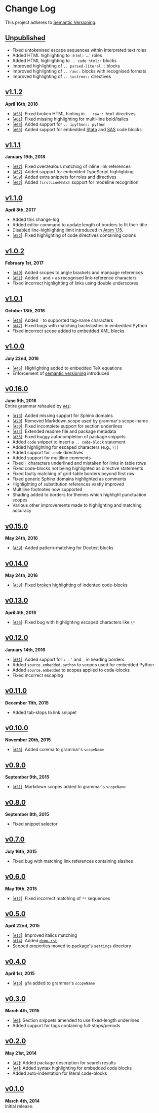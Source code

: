 Change Log
==========

This project adheres to [Semantic Versioning](http://semver.org).

[Unpublished]: https://github.com/Lukasa/language-restructuredtext/compare/v1.1.2...HEAD


[Unpublished]
------------------------------------------------------------------------
* Fixed untokenised escape sequences within interpreted text roles
* Added HTML highlighting to ``` :html:`…` ``` roles
* Added HTML highlighting to `.. code html::` blocks
* Improved highlighting of `.. parsed-literal::` blocks
* Improved highlighting of `.. raw::` blocks with recognised formats
* Improved highlighting of `.. toctree::` directives


[v1.1.2]
------------------------------------------------------------------------
**April 16th, 2018**  
* [[`#55`][]]: Fixed broken HTML hinting in `.. raw:: html` directives
* [[`#61`][]]: Fixed missing highlighting for multi-line bold/italics
* [[`#63`][]]: Added support for `.. ipython:: python`
* [[`#63`][]]: Added support for embedded [Stata][] and [SAS][] code blocks

[v1.1.2]: https://github.com/Lukasa/language-restructuredtext/releases/tag/v1.1.2
[`#55`]:  https://github.com/Lukasa/language-restructuredtext/issues/55
[`#61`]:  https://github.com/Lukasa/language-restructuredtext/issues/61
[`#63`]:  https://github.com/Lukasa/language-restructuredtext/issues/63
[Stata]:  https://atom.io/packages/language-stata
[SAS]:    https://atom.io/packages/language-sas


[v1.1.1]
------------------------------------------------------------------------
**January 19th, 2018**  
* [[`#57`][]]: Fixed overzealous matching of inline link references
* [[`#57`][]]: Added support for embedded TypeScript highlighting
* [[`#59`][]]: Added extra snippets for roles and directives
* [[`#62`][]]: Added `firstLineMatch` support for modeline recognition

[v1.1.1]: https://github.com/Lukasa/language-restructuredtext/releases/tag/v1.1.1
[`#57`]:  https://github.com/Lukasa/language-restructuredtext/pull/57
[`#59`]:  https://github.com/Lukasa/language-restructuredtext/pull/59
[`#62`]:  https://github.com/Lukasa/language-restructuredtext/issues/62


[v1.1.0]
------------------------------------------------------------------------
**April 8th, 2017**  
* Added this change-log
* Added editor command to update length of borders to fit their title
* Disabled line-highlighting limit introduced in [Atom 1.15][#13820].
* [[`#52`][]]: Fixed highlighting of code directives containing colons

[v1.1.0]: https://github.com/Lukasa/language-restructuredtext/releases/tag/v1.1.0
[`#52`]:  https://github.com/Lukasa/language-restructuredtext/issues/52
[#13820]: https://github.com/atom/atom/pull/13820


[v1.0.2]
------------------------------------------------------------------------
**February 1st, 2017**  
* [[`#49`][]]: Added scopes to angle brackets and manpage references
* [[`#51`][]]: Added `:` and `+` as recognised link-reference characters
* Fixed incorrect highlighting of links using double underscores

[v1.0.2]: https://github.com/Lukasa/language-restructuredtext/releases/tag/v1.0.2
[`#49`]:  https://github.com/Lukasa/language-restructuredtext/issues/49
[`#51`]:  https://github.com/Lukasa/language-restructuredtext/issues/51


[v1.0.1]
------------------------------------------------------------------------
**October 13th, 2016**  
* [[`#46`][]]: Added `-` to supported tag-name characters
* [[`#47`][]]: Fixed bugs with matching backslashes in embedded Python
* Fixed incorrect scope added to embedded XML blocks

[v1.0.1]: https://github.com/Lukasa/language-restructuredtext/releases/tag/v1.0.1
[`#46`]:  https://github.com/Lukasa/language-restructuredtext/issues/46
[`#47`]:  https://github.com/Lukasa/language-restructuredtext/issues/47


[v1.0.0]
------------------------------------------------------------------------
**July 22nd, 2016**  
* [[`#45`][]]: Highlighting added to embedded TeX equations
* Enforcement of [semantic versioning](http://semver.org) introduced

[v1.0.0]: https://github.com/Lukasa/language-restructuredtext/releases/tag/v1.0.0
[`#45`]:  https://github.com/Lukasa/language-restructuredtext/issues/45


[v0.16.0]
------------------------------------------------------------------------
**June 5th, 2016**  
Entire grammar rehauled by [`#41`][]:

* [[`#13`][]]: Added missing support for Sphinx domains
* [[`#20`][]]: Removed Markdown scope used by grammar's scope-name
* [[`#30`][]]: Fixed incomplete support for section underlines
* [[`#34`][]]: Extended readme file and package metadata
* [[`#35`][]]: Fixed buggy autocompletion of package snippets
* Added `code` snippet to insert a `.. code-block` statement
* Added highlighting for escaped characters (e.g., `\|`)
* Added support for `.code` directives
* Added support for multiline comments
* Fixed `|` characters underlined and mistaken for links in table rows
* Fixed code-blocks not being highlighted as directive statements
* Fixed faulty matching of grid-table borders beyond first row
* Fixed generic Sphinx domains highlighted as comments
* Highlighting of substitution references vastly improved
* Multiline footnotes now supported
* Shading added to borders for themes which highlight punctuation scopes
* Various other improvements made to highlighting and matching accuracy

[v0.16.0]: https://github.com/Lukasa/language-restructuredtext/releases/tag/v0.16.0
[`#13`]:   https://github.com/Lukasa/language-restructuredtext/issues/13
[`#34`]:   https://github.com/Lukasa/language-restructuredtext/issues/34
[`#20`]:   https://github.com/Lukasa/language-restructuredtext/issues/20
[`#30`]:   https://github.com/Lukasa/language-restructuredtext/issues/30
[`#35`]:   https://github.com/Lukasa/language-restructuredtext/issues/30
[`#41`]:   https://github.com/Lukasa/language-restructuredtext/pull/41


[v0.15.0]
------------------------------------------------------------------------
**May 24th, 2016**  
* [[`#39`][]]: Added pattern-matching for Doctest blocks

[v0.15.0]: https://github.com/Lukasa/language-restructuredtext/releases/tag/v0.15.0
[`#39`]:   https://github.com/Lukasa/language-restructuredtext/issues/30


[v0.14.0]
------------------------------------------------------------------------
**May 24th, 2016**  
* [[`#38`][]]: Fixed [broken highlighting][#22] of indented code-blocks

[v0.14.0]: https://github.com/Lukasa/language-restructuredtext/releases/tag/v0.14.0
[`#38`]:   https://github.com/Lukasa/language-restructuredtext/pull/38
[#22]:     https://github.com/Lukasa/language-restructuredtext/pull/22


[v0.13.0]
------------------------------------------------------------------------
**April 4th, 2016**  
* [[`#36`][]]: Fixed bug with highlighting escaped characters like `\*`

[v0.13.0]: https://github.com/Lukasa/language-restructuredtext/releases/tag/v0.13.0
[`#36`]:   https://github.com/Lukasa/language-restructuredtext/pull/36


[v0.12.0]
------------------------------------------------------------------------
**January 14th, 2016**
* [[`#31`][]]: Added support for `:` `.` `'` and `_` in heading borders
* Added `source.embedded.python` to scopes used for embedded Python
* Added `source.embedded` to scopes applied to code-blocks
* Fixed incorrect escaping

[v0.12.0]: https://github.com/Lukasa/language-restructuredtext/releases/tag/v0.12.0
[`#31`]:   https://github.com/Lukasa/language-restructuredtext/pull/31


[v0.11.0]
------------------------------------------------------------------------
**December 11th, 2015**  
* Added tab-stops to link snippet

[v0.11.0]: https://github.com/Lukasa/language-restructuredtext/releases/tag/v0.11.0


[v0.10.0]
------------------------------------------------------------------------
**November 20th, 2015**  
* [[`#26`][]]: Added comma to grammar's `scopeName`

[v0.10.0]: https://github.com/Lukasa/language-restructuredtext/releases/tag/v0.10.0
[`#26`]:   https://github.com/Lukasa/language-restructuredtext/pull/26


[v0.9.0]
------------------------------------------------------------------------
**September 9th, 2015**  
* [[`#21`][]]: Markdown scopes added to grammar's `scopeName`

[v0.9.0]: https://github.com/Lukasa/language-restructuredtext/releases/tag/v0.9.0
[`#21`]:  https://github.com/Lukasa/language-restructuredtext/pull/21


[v0.8.0]
------------------------------------------------------------------------
**September 8th, 2015**  
* Fixed snippet selector

[v0.8.0]: https://github.com/Lukasa/language-restructuredtext/releases/tag/v0.8.0


[v0.7.0]
------------------------------------------------------------------------
**July 16th, 2015**
* Fixed bug with matching link references containing slashes

[v0.7.0]: https://github.com/Lukasa/language-restructuredtext/releases/tag/v0.7.0


[v0.6.0]
------------------------------------------------------------------------
**May 19th, 2015**  
* [[`#17`][]]: Fixed incorrect matching of `**` sequences

[v0.6.0]: https://github.com/Lukasa/language-restructuredtext/releases/tag/v0.6.0
[`#17`]:  https://github.com/Lukasa/language-restructuredtext/pull/17


[v0.5.0]
------------------------------------------------------------------------
**April 22nd, 2015**  
* [[`#12`][]]: Improved italics matching
* [[`#14`][]]: Added [`demo.rst`](./demo.rst)
* Scoped properties moved to package's `settings` directory

[v0.5.0]: https://github.com/Lukasa/language-restructuredtext/releases/tag/v0.5.0
[`#12`]:  https://github.com/Lukasa/language-restructuredtext/pull/12
[`#14`]:  https://github.com/Lukasa/language-restructuredtext/pull/14


[v0.4.0]
------------------------------------------------------------------------
**April 1st, 2015**  
* [[`#10`][]]: `gfm` added to grammar's `scopeName`

[v0.4.0]: https://github.com/Lukasa/language-restructuredtext/releases/tag/v0.4.0
[`#10`]:  https://github.com/Lukasa/language-restructuredtext/pull/10


[v0.3.0]
------------------------------------------------------------------------
**March 4th, 2015**  
* [[`#6`][]]: Section snippets amended to use fixed-length underlines
* Added support for tags containing full-stops/periods

[v0.3.0]: https://github.com/Lukasa/language-restructuredtext/releases/tag/v0.3.0
[`#6`]:   https://github.com/Lukasa/language-restructuredtext/pull/6


[v0.2.0]
------------------------------------------------------------------------
**May 21st, 2014**  
* [[`#2`][]]: Added package description for search results
* [[`#4`][]]: Added syntax highlighting for embedded code blocks
* Added auto-indentation for literal code-blocks

[v0.2.0]: https://github.com/Lukasa/language-restructuredtext/releases/tag/v0.2.0
[`#2`]:   https://github.com/Lukasa/language-restructuredtext/pull/2
[`#4`]:   https://github.com/Lukasa/language-restructuredtext/pull/4


[v0.1.0]
------------------------------------------------------------------------
**March 4th, 2014**  
Initial release.

[v0.1.0]: https://github.com/Lukasa/language-restructuredtext/releases/tag/v0.1.0
